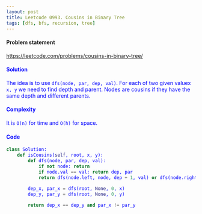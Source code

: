 ```yaml
---
layout: post
title: Leetcode 0993. Cousins in Binary Tree
tags: [dfs, bfs, recursion, tree]
---
```


#### Problem statement

<a href="https://leetcode.com/problems/cousins-in-binary-tree/"> <font color = blue>https://leetcode.com/problems/cousins-in-binary-tree/

#### Solution
The idea is to use `dfs(node, par, dep, val)`. For each of two given valuex `x, y` we need to find depth and parent. Nodes are cousins if they have the same depth and different parents.

#### Complexity
It is `O(n)` for time and `O(h)` for space.

#### Code
```python
class Solution:
    def isCousins(self, root, x, y):
        def dfs(node, par, dep, val):
            if not node: return
            if node.val == val: return dep, par
            return dfs(node.left, node, dep + 1, val) or dfs(node.right, node, dep + 1, val)
        
        dep_x, par_x = dfs(root, None, 0, x)
        dep_y, par_y = dfs(root, None, 0, y)

        return dep_x == dep_y and par_x != par_y
```
